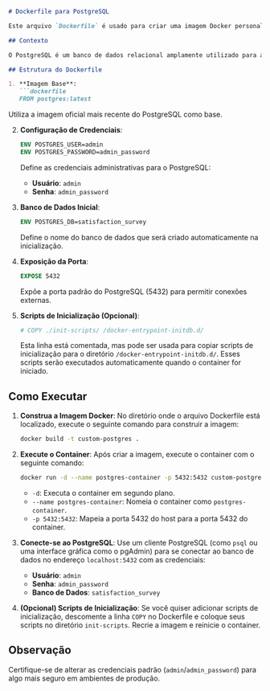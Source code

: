 ```markdown
# Dockerfile para PostgreSQL

Este arquivo `Dockerfile` é usado para criar uma imagem Docker personalizada para o PostgreSQL. Ele configura um ambiente básico para executar o banco de dados PostgreSQL com credenciais administrativas e um banco de dados inicial.

## Contexto

O PostgreSQL é um banco de dados relacional amplamente utilizado para armazenar dados estruturados. Este `Dockerfile` utiliza a imagem oficial mais recente do PostgreSQL e configura um ambiente inicial com um usuário, senha e banco de dados padrão. Além disso, ele permite a execução de scripts de inicialização opcionais para configurar o banco de dados automaticamente.

## Estrutura do Dockerfile

1. **Imagem Base**:
   ```dockerfile
   FROM postgres:latest
   ```
   Utiliza a imagem oficial mais recente do PostgreSQL como base.

2. **Configuração de Credenciais**:
   ```dockerfile
   ENV POSTGRES_USER=admin
   ENV POSTGRES_PASSWORD=admin_password
   ```
   Define as credenciais administrativas para o PostgreSQL:
   - **Usuário**: `admin`
   - **Senha**: `admin_password`

3. **Banco de Dados Inicial**:
   ```dockerfile
   ENV POSTGRES_DB=satisfaction_survey
   ```
   Define o nome do banco de dados que será criado automaticamente na inicialização.

4. **Exposição da Porta**:
   ```dockerfile
   EXPOSE 5432
   ```
   Expõe a porta padrão do PostgreSQL (5432) para permitir conexões externas.

5. **Scripts de Inicialização (Opcional)**:
   ```dockerfile
   # COPY ./init-scripts/ /docker-entrypoint-initdb.d/
   ```
   Esta linha está comentada, mas pode ser usada para copiar scripts de inicialização para o diretório `/docker-entrypoint-initdb.d/`. Esses scripts serão executados automaticamente quando o container for iniciado.

## Como Executar

1. **Construa a Imagem Docker**:
   No diretório onde o arquivo Dockerfile está localizado, execute o seguinte comando para construir a imagem:
   ```bash
   docker build -t custom-postgres .
   ```

2. **Execute o Container**:
   Após criar a imagem, execute o container com o seguinte comando:
   ```bash
   docker run -d --name postgres-container -p 5432:5432 custom-postgres
   ```
   - `-d`: Executa o container em segundo plano.
   - `--name postgres-container`: Nomeia o container como `postgres-container`.
   - `-p 5432:5432`: Mapeia a porta 5432 do host para a porta 5432 do container.

3. **Conecte-se ao PostgreSQL**:
   Use um cliente PostgreSQL (como `psql` ou uma interface gráfica como o pgAdmin) para se conectar ao banco de dados no endereço `localhost:5432` com as credenciais:
   - **Usuário**: `admin`
   - **Senha**: `admin_password`
   - **Banco de Dados**: `satisfaction_survey`

4. **(Opcional) Scripts de Inicialização**:
   Se você quiser adicionar scripts de inicialização, descomente a linha `COPY` no Dockerfile e coloque seus scripts no diretório `init-scripts`. Recrie a imagem e reinicie o container.

## Observação

Certifique-se de alterar as credenciais padrão (`admin`/`admin_password`) para algo mais seguro em ambientes de produção.
